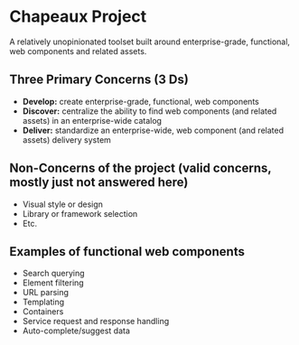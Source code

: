 # Chapeaux Project

A relatively unopinionated toolset built around enterprise-grade, functional, web components and related assets.

## Three Primary Concerns (3 Ds)

* **Develop:** create enterprise-grade, functional, web components
* **Discover:** centralize the ability to find web components (and related assets) in an enterprise-wide catalog
* **Deliver:** standardize an enterprise-wide, web component (and related assets) delivery system

## Non-Concerns of the project (valid concerns, mostly just not answered here)

* Visual style or design
* Library or framework selection
* Etc.

## Examples of functional web components

* Search querying
* Element filtering
* URL parsing
* Templating
* Containers
* Service request and response handling
* Auto-complete/suggest data
